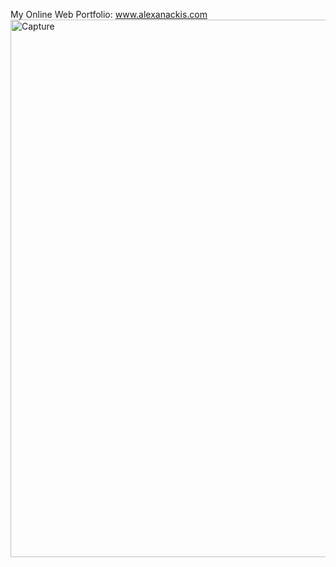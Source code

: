 My Online Web Portfolio: www.alexanackis.com
<img width="860" alt="Capture" src="https://user-images.githubusercontent.com/61510461/209433686-61d80efc-c459-404b-92f9-89dac01ecad0.PNG">
